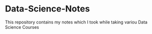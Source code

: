 # Data-Science-Notes
 This repository contains my notes which I took while taking variou Data Science Courses
